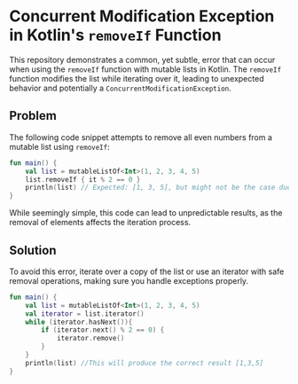 # Concurrent Modification Exception in Kotlin's `removeIf` Function

This repository demonstrates a common, yet subtle, error that can occur when using the `removeIf` function with mutable lists in Kotlin. The `removeIf` function modifies the list while iterating over it, leading to unexpected behavior and potentially a `ConcurrentModificationException`.

## Problem

The following code snippet attempts to remove all even numbers from a mutable list using `removeIf`:

```kotlin
fun main() {
    val list = mutableListOf<Int>(1, 2, 3, 4, 5)
    list.removeIf { it % 2 == 0 }
    println(list) // Expected: [1, 3, 5], but might not be the case due to the bug
}
```

While seemingly simple, this code can lead to unpredictable results, as the removal of elements affects the iteration process.

## Solution

To avoid this error, iterate over a copy of the list or use an iterator with safe removal operations, making sure you handle exceptions properly.

```kotlin
fun main() {
    val list = mutableListOf<Int>(1, 2, 3, 4, 5)
    val iterator = list.iterator()
    while (iterator.hasNext()){
        if (iterator.next() % 2 == 0) {
            iterator.remove()
        }
    }
    println(list) //This will produce the correct result [1,3,5]
}
```